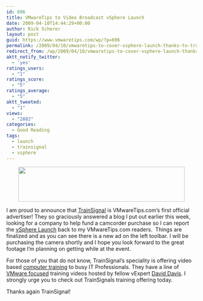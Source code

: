 ```yaml
---
id: 696
title: VMwareTips to Video Broadcast vSphere Launch
date: 2009-04-10T14:44:29+00:00
author: Rick Scherer
layout: post
guid: https://www.vmwaretips.com/wp/?p=696
permalink: /2009/04/10/vmwaretips-to-cover-vsphere-launch-thanks-to-trainsignal/
redirect_from: /wp/2009/04/10/vmwaretips-to-cover-vsphere-launch-thanks-to-trainsignal/
aktt_notify_twitter:
  - 'yes'
ratings_users:
  - "1"
ratings_score:
  - "5"
ratings_average:
  - "5"
aktt_tweeted:
  - "1"
views:
  - "2882"
categories:
  - Good Reading
tags:
  - launch
  - trainsignal
  - vsphere
---
```

<p style="text-align: center;">
  <a href="http://www.trainsignal.com/"><img class="size-full wp-image-698 aligncenter" title="tslogo" src="https://www.vmwaretips.com/wp-content/uploads/2009/04/tslogo.png" alt="" width="440" height="92" srcset="https://www.vmwaretips.com/wp-content/uploads/2009/04/tslogo.png 440w, https://www.vmwaretips.com/wp-content/uploads/2009/04/tslogo-300x62.png 300w" sizes="(max-width: 440px) 100vw, 440px" /></a>
</p>

I am proud to announce that <a href="http://www.TrainSignal.com" target="_blank">TrainSignal</a> is VMwareTips.com&#8217;s first official advertiser! They so graciously answered a blog I put out earlier this week, looking for a company to help fund a camcorder purchase so I can report the <a href="https://www.vmwaretips.com/wp/2009/04/06/two-weeks-until-the-release-that-changes-it-all/" target="_blank">vSphere La</a><a href="https://www.vmwaretips.com/wp/2009/04/06/two-weeks-until-the-release-that-changes-it-all/" target="_blank">unch</a> back to my VMwareTips.com readers.  Things are finalized and as you can see there is a new ad on the left toolbar. I will be purchasing the camera shortly and I hope you look forward to the great footage I&#8217;m planning on getting while at the event.

For those of you that do not know, TrainSignal&#8217;s speciality is offering video based <a href="http://www.TrainSignal.com" target="_blank">computer training</a> to busy IT Professionals. They have a line of <a href="http://www.trainsignal.com/VMware-ESX-Server-Training-P14.aspx" target="_blank">VMware focused</a> training videos hosted by fellow vExpert <a href="http://www.vmwarevideos.com/" target="_blank">David Davis</a>. I strongly urge you to check out TrainSignals training offering today.

Thanks again TrainSignal!
